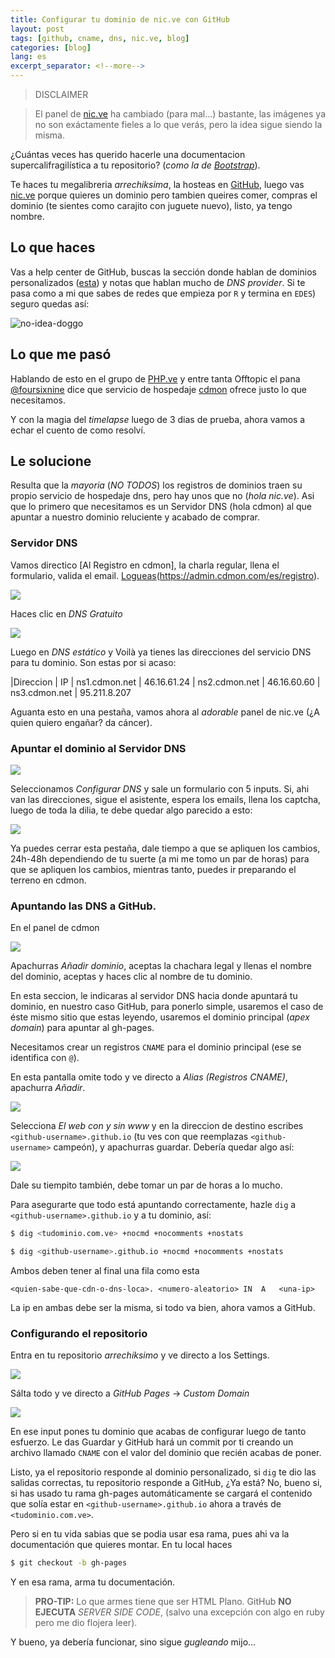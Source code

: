 ```yaml
---
title: Configurar tu dominio de nic.ve con GitHub
layout: post
tags: [github, cname, dns, nic.ve, blog]
categories: [blog]
lang: es
excerpt_separator: <!--more-->
---
```


> DISCLAIMER

> El panel de [nic.ve](http://nic.ve) ha cambiado (para mal...) bastante, las 
imágenes ya no son exáctamente fieles a lo que verás, pero la idea sigue siendo
la misma.

¿Cuántas veces has querido hacerle una documentacion supercalifragilística a tu repositorio? (_como la de [Bootstrap](http://getbootstrap.com/)_). 

<!--more-->

Te haces tu megalibreria _arrechiksima_, la hosteas en [GitHub](https://github.com/), luego vas [nic.ve](http://nic.ve/) porque quieres un dominio pero tambien queires comer, compras el dominio (te sientes como carajito con juguete nuevo), listo, ya tengo nombre.

## Lo que haces 

Vas a help center de GitHub, buscas la sección donde hablan de dominios personalizados ([esta](https://help.github.com/articles/using-a-custom-domain-with-github-pages/)) y notas que hablan mucho de _DNS provider_. Si te pasa como a mi que sabes de redes que empieza por `R` y termina en `EDES`) seguro quedas así:

![no-idea-doggo](http://i.imgur.com/l3HFGBT.png)

## Lo que me pasó

Hablando de esto en el grupo de [PHP.ve](https://telegram.me/PHP_Ve) y entre tanta Offtopic el pana [@foursixnine](https://t.me/foursixnine) dice que servicio de hospedaje [cdmon](https://www.cdmon.com) ofrece justo lo que necesitamos.

Y con la magia del _timelapse_ luego de 3 dias de prueba, ahora vamos a echar el cuento de como resolví.

## Le solucione

Resulta que la _mayoria_ (*NO TODOS*) los registros de dominios traen su propio servicio de hospedaje dns, pero hay unos que no (_hola nic.ve_). Asi que lo primero que necesitamos es un Servidor DNS (hola cdmon) al que apuntar a nuestro dominio reluciente y acabado de comprar. 

### Servidor DNS

Vamos directico [Al Registro en cdmon], la charla regular, llena el formulario, valida el email. [Logueas](https://admin.cdmon.com/es/acceso)(https://admin.cdmon.com/es/registro).

![](http://i.imgur.com/LsRJ6GP.png)

Haces clic en *DNS Gratuito*

![](http://i.imgur.com/mdP2ojU.png)

Luego en *DNS estático* y Voilà ya tienes las direcciones del servicio DNS para tu dominio. Son estas por si acaso:


|Direccion | IP
| ns1.cdmon.net | 46.16.61.24
| ns2.cdmon.net | 46.16.60.60 
| ns3.cdmon.net | 95.211.8.207


Aguanta esto en una pestaña, vamos ahora al _adorable_ panel de nic.ve (¿A quien quiero engañar? da cáncer).

### Apuntar el dominio al Servidor DNS

![](http://i.imgur.com/xo7nYtW.png)

Seleccionamos *Configurar DNS* y sale un formulario con 5 inputs. Si, ahi van las direcciones, sigue el asistente, espera los emails, llena los captcha, luego de toda la dilia, te debe quedar algo parecido a esto:

![](http://i.imgur.com/TGWePRe.png)

Ya puedes cerrar esta pestaña, dale tiempo a que se apliquen los cambios, 24h-48h dependiendo de tu suerte (a mi me tomo un par de horas) para que se apliquen los cambios, mientras tanto, puedes ir preparando el terreno en cdmon.

### Apuntando las DNS a GitHub.

En el panel de cdmon

![](http://i.imgur.com/1MIBlUi.png)

Apachurras *Añadir dominio*, aceptas la chachara legal y llenas el nombre del dominio, aceptas y haces clic al nombre de tu dominio. 

En esta seccion, le indicaras al servidor DNS hacia donde apuntará tu dominio, en nuestro caso GitHub, para ponerlo simple, usaremos el caso de éste mismo sitio que estas leyendo, usaremos el dominio principal (_apex domain_) para apuntar al gh-pages.

Necesitamos crear un registros `CNAME` para el dominio principal (ese se identifica con `@`).

En esta pantalla omite todo y ve directo a *Alias (Registros CNAME)*, apachurra *Añadir*.

![](http://i.imgur.com/qfO6C84.png)

Selecciona *El web con y sin www* y en la direccion de destino escribes `<github-username>.github.io` (tu ves con que reemplazas `<github-username>` campeón), y apachurras guardar. Debería quedar algo así:

![](http://i.imgur.com/VS3II7K.png)

Dale su tiempito también, debe tomar un par de horas a lo mucho.

Para asegurarte que todo está apuntando correctamente, hazle `dig` a `<github-username>.github.io` y a tu dominio, así:

```bash
$ dig <tudominio.com.ve> +nocmd +nocomments +nostats
```

```bash
$ dig <github-username>.github.io +nocmd +nocomments +nostats
```

Ambos deben tener al final una fila como esta

```
<quien-sabe-que-cdn-o-dns-loca>. <numero-aleatorio>	IN	A	<una-ip>
```

La ip en ambas debe ser la misma, si todo va bien, ahora vamos a GitHub.

### Configurando el repositorio

Entra en tu repositorio _arrechiksimo_ y ve directo a los Settings.

![](http://i.imgur.com/0Z0AUHA.png)

Sálta todo y ve directo a *GitHub Pages* -> *Custom Domain*

![](http://i.imgur.com/Jp0yP3R.png)

En ese input pones tu dominio que acabas de configurar luego de tanto esfuerzo. Le das Guardar y GitHub hará un commit por ti creando un archivo llamado `CNAME` con el valor del dominio que recién acabas de poner.

Listo, ya el repositorio responde al dominio personalizado, si `dig` te dio las salidas correctas, tu repositorio responde a GitHub, ¿Ya está? No, bueno si, si has usado tu rama gh-pages automáticamente se cargará el contenido que solía estar en `<github-username>.github.io` ahora a través de `<tudominio.com.ve>`. 

Pero si en tu vida sabias que se podia usar esa rama, pues ahi va la documentación que quieres montar. En tu local haces 

```bash
$ git checkout -b gh-pages
```

Y en esa rama, arma tu documentación.

> **PRO-TIP:** Lo que armes tiene que ser HTML Plano. GitHub **NO EJECUTA** _SERVER SIDE CODE_, (salvo una excepción con algo en ruby pero me dio flojera leer).

Y bueno, ya debería funcionar, sino sigue _gugleando_ mijo...